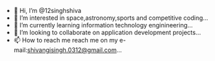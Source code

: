 - 👋 Hi, I’m @12singhshiva
- 👀 I’m interested in space,astronomy,sports and competitive coding...
- 🌱 I’m currently learning information technology enginineering...
- 💞️ I’m looking to collaborate on application development projects...
- 📫 How to reach me reach me on my e-mail:shivangisingh.0312@gmail.com...

<!---
12singhshiva/12singhshiva is a ✨ special ✨ repository because its `README.md` (this file) appears on your GitHub profile.
You can click the Preview link to take a look at your changes.
--->
